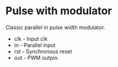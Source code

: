# Pulse with modulator

Classic parallel in pulse width modulator.

* clk - Input clk
* in - Parallel input
* rst - Synchronous reset
* out - PWM outpin.

